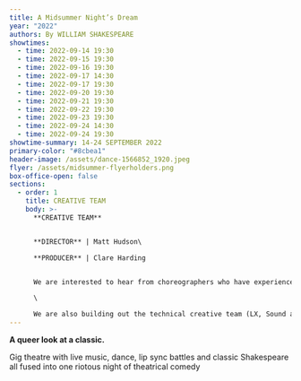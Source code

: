 ```yaml
---
title: A Midsummer Night’s Dream
year: "2022"
authors: By WILLIAM SHAKESPEARE
showtimes:
  - time: 2022-09-14 19:30
  - time: 2022-09-15 19:30
  - time: 2022-09-16 19:30
  - time: 2022-09-17 14:30
  - time: 2022-09-17 19:30
  - time: 2022-09-20 19:30
  - time: 2022-09-21 19:30
  - time: 2022-09-22 19:30
  - time: 2022-09-23 19:30
  - time: 2022-09-24 14:30
  - time: 2022-09-24 19:30
showtime-summary: 14-24 SEPTEMBER 2022
primary-color: "#8cbea1"
header-image: /assets/dance-1566852_1920.jpeg
flyer: /assets/midsummer-flyerholders.png
box-office-open: false
sections:
  - order: 1
    title: CREATIVE TEAM
    body: >-
      **CREATIVE TEAM**


      **DIRECTOR** | Matt Hudson\

      **PRODUCER** | Clare Harding


      We are interested to hear from choreographers who have experience in commercial pop, and maybe voguing. Also, on the hunt for assistant directors from the LGBT+ community to come and get involved, no experience necessary.\

      \

      We are also building out the technical creative team (LX, Sound and Staging) so get in touch if you are interested.
---
```

**A queer look at a classic.** 

Gig theatre with live music, dance, lip sync battles and classic Shakespeare all fused into one riotous night of theatrical comedy